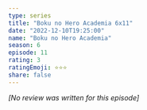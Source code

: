 ```yaml
---
type: series
title: "Boku no Hero Academia 6x11"
date: "2022-12-10T19:25:00"
name: "Boku no Hero Academia"
season: 6
episode: 11
rating: 3
ratingEmoji: ⭐️⭐️⭐️
share: false
---
```


*[No review was written for this episode]*
